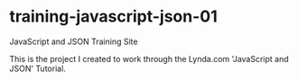 training-javascript-json-01
===========================

JavaScript and JSON Training Site

This is the project I created to work through the Lynda.com 'JavaScript and JSON' Tutorial.
